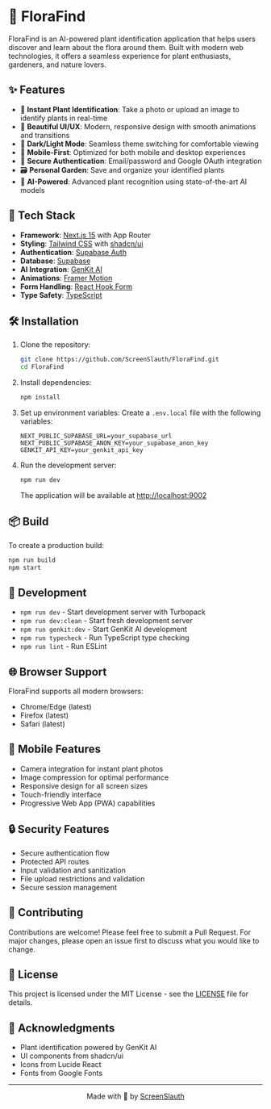 # 🌿 FloraFind

FloraFind is an AI-powered plant identification application that helps users discover and learn about the flora around them. Built with modern web technologies, it offers a seamless experience for plant enthusiasts, gardeners, and nature lovers.

## ✨ Features

- 📸 **Instant Plant Identification**: Take a photo or upload an image to identify plants in real-time
- 🎨 **Beautiful UI/UX**: Modern, responsive design with smooth animations and transitions
- 🌙 **Dark/Light Mode**: Seamless theme switching for comfortable viewing
- 📱 **Mobile-First**: Optimized for both mobile and desktop experiences
- 🔐 **Secure Authentication**: Email/password and Google OAuth integration
- 🗃️ **Personal Garden**: Save and organize your identified plants
- 🤖 **AI-Powered**: Advanced plant recognition using state-of-the-art AI models

## 🚀 Tech Stack

- **Framework**: [Next.js 15](https://nextjs.org/) with App Router
- **Styling**: [Tailwind CSS](https://tailwindcss.com/) with [shadcn/ui](https://ui.shadcn.com/)
- **Authentication**: [Supabase Auth](https://supabase.com/auth)
- **Database**: [Supabase](https://supabase.com/)
- **AI Integration**: [GenKit AI](https://genkit.ai/)
- **Animations**: [Framer Motion](https://www.framer.com/motion/)
- **Form Handling**: [React Hook Form](https://react-hook-form.com/)
- **Type Safety**: [TypeScript](https://www.typescriptlang.org/)

## 🛠️ Installation

1. Clone the repository:
   ```bash
   git clone https://github.com/ScreenSlauth/FloraFind.git
   cd FloraFind
   ```

2. Install dependencies:
   ```bash
   npm install
   ```

3. Set up environment variables:
   Create a `.env.local` file with the following variables:
   ```env
   NEXT_PUBLIC_SUPABASE_URL=your_supabase_url
   NEXT_PUBLIC_SUPABASE_ANON_KEY=your_supabase_anon_key
   GENKIT_API_KEY=your_genkit_api_key
   ```

4. Run the development server:
   ```bash
   npm run dev
   ```

   The application will be available at [http://localhost:9002](http://localhost:9002)

## 📦 Build

To create a production build:

```bash
npm run build
npm start
```

## 🧪 Development

- `npm run dev` - Start development server with Turbopack
- `npm run dev:clean` - Start fresh development server
- `npm run genkit:dev` - Start GenKit AI development
- `npm run typecheck` - Run TypeScript type checking
- `npm run lint` - Run ESLint

## 🌐 Browser Support

FloraFind supports all modern browsers:

- Chrome/Edge (latest)
- Firefox (latest)
- Safari (latest)

## 📱 Mobile Features

- Camera integration for instant plant photos
- Image compression for optimal performance
- Responsive design for all screen sizes
- Touch-friendly interface
- Progressive Web App (PWA) capabilities

## 🔒 Security Features

- Secure authentication flow
- Protected API routes
- Input validation and sanitization
- File upload restrictions and validation
- Secure session management

## 🤝 Contributing

Contributions are welcome! Please feel free to submit a Pull Request. For major changes, please open an issue first to discuss what you would like to change.

## 📄 License

This project is licensed under the MIT License - see the [LICENSE](LICENSE) file for details.

## 🙏 Acknowledgments

- Plant identification powered by GenKit AI
- UI components from shadcn/ui
- Icons from Lucide React
- Fonts from Google Fonts

---

<p align="center">Made with 💚 by <a href="https://github.com/ScreenSlauth">ScreenSlauth</a></p>
